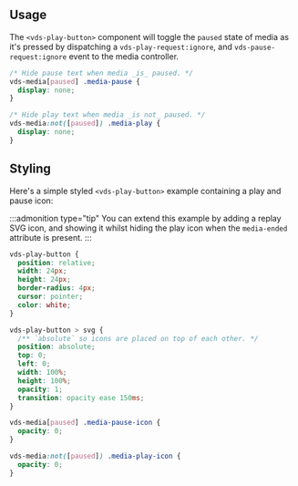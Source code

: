 ## Usage

The `<vds-play-button>` component will toggle the `paused` state of media as it's pressed by
dispatching a `vds-play-request:ignore`, and `vds-pause-request:ignore` event to the media
controller.

<slot name="usage" />

```css copy
/* Hide pause text when media _is_ paused. */
vds-media[paused] .media-pause {
  display: none;
}

/* Hide play text when media _is not_ paused. */
vds-media:not([paused]) .media-play {
  display: none;
}
```

## Styling

Here's a simple styled `<vds-play-button>` example containing a play and pause icon:

:::admonition type="tip"
You can extend this example by adding a replay SVG icon, and showing it whilst hiding the play icon
when the `media-ended` attribute is present.
:::

<slot name="styling" />

```css copy
vds-play-button {
  position: relative;
  width: 24px;
  height: 24px;
  border-radius: 4px;
  cursor: pointer;
  color: white;
}

vds-play-button > svg {
  /** `absolute` so icons are placed on top of each other. */
  position: absolute;
  top: 0;
  left: 0;
  width: 100%;
  height: 100%;
  opacity: 1;
  transition: opacity ease 150ms;
}

vds-media[paused] .media-pause-icon {
  opacity: 0;
}

vds-media:not([paused]) .media-play-icon {
  opacity: 0;
}
```
